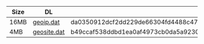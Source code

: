 |    Size   |     DL  | sha512sum |
|  ---  |  ---  |  ---  |
| 16MB | [geoip.dat](https://cdn.jsdelivr.net/gh/googleians/Rules@main/geoip.dat) | da0350912dcf2dd229de66304fd4488c4720d6cc404bc317ba283ec407c5f08640f008a1b706409c3debd8418b1e10eaba26093819d5e64c8edc794c622528b9 |
| 4MB | [geosite.dat](https://cdn.jsdelivr.net/gh/googleians/Rules@main/geosite.dat) | b49ccaf538ddbd1ea0af4973cb0da5a92309ab434e37e5a9c73a11846ec8dd1a34659391c8c3ae98ecdaef61d0cfaf4637edf95403c502a02b67ed834e1cc7b5 |
